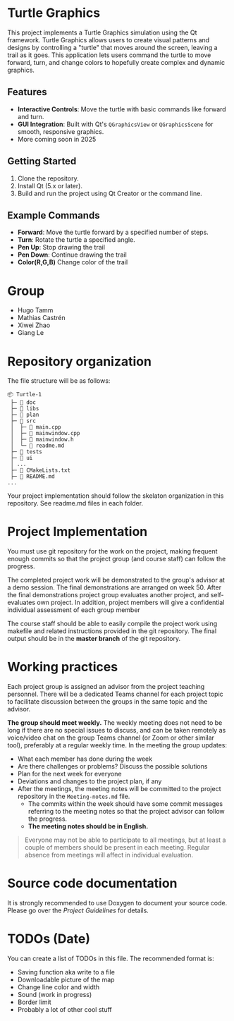 # Turtle Graphics

This project implements a Turtle Graphics simulation using the Qt framework. Turtle Graphics allows users to create visual patterns and designs by controlling a "turtle" that moves around the screen, leaving a trail as it goes. This application lets users command the turtle to move forward, turn, and change colors to hopefully create complex and dynamic graphics.

## Features
- **Interactive Controls**: Move the turtle with basic commands like forward and turn.
- **GUI Integration**: Built with Qt's `QGraphicsView` or `QGraphicsScene` for smooth, responsive graphics.
- More coming soon in 2025

## Getting Started
1. Clone the repository.
2. Install Qt (5.x or later).
3. Build and run the project using Qt Creator or the command line.

## Example Commands
- **Forward**: Move the turtle forward by a specified number of steps.
- **Turn**: Rotate the turtle a specified angle.
- **Pen Up**: Stop drawing the trail
- **Pen Down**: Continue drawing the trail
- **Color(R,G,B)** Change color of the trail

# Group
- Hugo Tamm
- Mathias Castrén
- Xiwei Zhao
- Giang Le

# Repository organization
The file structure will be as follows:
```
📦 Turtle-1
 ├─ 📂 doc
 ├─ 📂 libs
 ├─ 📂 plan
 ├─ 📂 src
 │  ├─ 📄 main.cpp
 │  ├─ 📄 mainwindow.cpp
 │  ├─ 📄 mainwindow.h
 │  └─ 📄 readme.md
 ├─ 📂 tests
 ├─ 📂 ui
 │ ...
 ├─ 📄 CMakeLists.txt
 ├─ 📄 README.md
...
```
Your project implementation should follow the skelaton organization in this repository.
See readme.md files in each folder.

# Project Implementation 
You must use git repository for the work on the project, making frequent enough commits so 
that the project group (and course staff) can follow the progress.

The completed project work will be demonstrated to the group's advisor at a demo session. 
The final demonstrations are arranged on week 50. After the final demonstrations project group 
evaluates another project, and self-evaluates own project. In addition, project members will 
give a confidential individual assessment of each group member

The course staff should be able to easily compile the project work using makefile and related 
instructions provided in the git repository. The final output should be in the **master branch** of the git repository.

# Working practices
Each project group is assigned an advisor from the project teaching personnel. 
There will be a dedicated Teams channel for each project topic to facilitate discussion between 
the groups in the same topic and the advisor. 

**The group should meet weekly.** The weekly meeting does not need to be long if there are no special issues 
to discuss, and can be taken remotely as voice/video chat on the group Teams channel (or Zoom or other similar tool), 
preferably at a regular weekly time. In the meeting the group updates:

- What each member has done during the week
- Are there challenges or problems? Discuss the possible solutions
- Plan for the next week for everyone
- Deviations and changes to the project plan, if any
- After the meetings, the meeting notes will be committed to the project repository in the `Meeting-notes.md` file. 
    * The commits within the week should have some commit messages referring to the meeting notes so 
      that the project advisor can follow the progress.  
    * **The meeting notes should be in English.**

> Everyone may not be able to participate to all meetings, but at least a couple of members should be present in each meeting. 
> Regular absence from meetings will affect in individual evaluation.

# Source code documentation
It is strongly recommended to use Doxygen to document your source code.
Please go over the *Project Guidelines* for details.

# TODOs (Date)
You can create a list of TODOs in this file.
The recommended format is:
- Saving function aka write to a file
- Downloadable picture of the map
- Change line color and width
- Sound (work in progress)
- Border limit
- Probably a lot of other cool stuff 